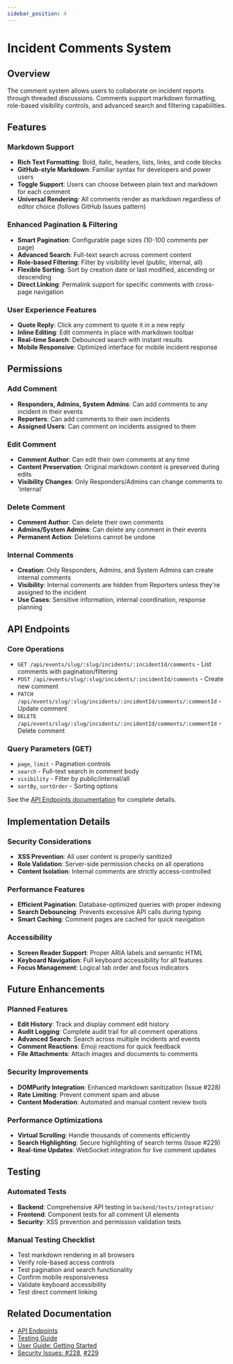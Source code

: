```yaml
---
sidebar_position: 4
---
```

# Incident Comments System

## Overview

The comment system allows users to collaborate on incident reports through threaded discussions. Comments support markdown formatting, role-based visibility controls, and advanced search and filtering capabilities.

## Features

### Markdown Support
- **Rich Text Formatting**: Bold, italic, headers, lists, links, and code blocks
- **GitHub-style Markdown**: Familiar syntax for developers and power users
- **Toggle Support**: Users can choose between plain text and markdown for each comment
- **Universal Rendering**: All comments render as markdown regardless of editor choice (follows GitHub Issues pattern)

### Enhanced Pagination & Filtering
- **Smart Pagination**: Configurable page sizes (10-100 comments per page)
- **Advanced Search**: Full-text search across comment content
- **Role-based Filtering**: Filter by visibility level (public, internal, all)
- **Flexible Sorting**: Sort by creation date or last modified, ascending or descending
- **Direct Linking**: Permalink support for specific comments with cross-page navigation

### User Experience Features
- **Quote Reply**: Click any comment to quote it in a new reply
- **Inline Editing**: Edit comments in place with markdown toolbar
- **Real-time Search**: Debounced search with instant results
- **Mobile Responsive**: Optimized interface for mobile incident response

## Permissions

### Add Comment
- **Responders, Admins, System Admins**: Can add comments to any incident in their events
- **Reporters**: Can add comments to their own incidents
- **Assigned Users**: Can comment on incidents assigned to them

### Edit Comment
- **Comment Author**: Can edit their own comments at any time
- **Content Preservation**: Original markdown content is preserved during edits
- **Visibility Changes**: Only Responders/Admins can change comments to 'internal'

### Delete Comment
- **Comment Author**: Can delete their own comments
- **Admins/System Admins**: Can delete any comment in their events
- **Permanent Action**: Deletions cannot be undone

### Internal Comments
- **Creation**: Only Responders, Admins, and System Admins can create internal comments
- **Visibility**: Internal comments are hidden from Reporters unless they're assigned to the incident 
- **Use Cases**: Sensitive information, internal coordination, response planning

## API Endpoints

### Core Operations
- `GET /api/events/slug/:slug/incidents/:incidentId/comments` - List comments with pagination/filtering
- `POST /api/events/slug/:slug/incidents/:incidentId/comments` - Create new comment
- `PATCH /api/events/slug/:slug/incidents/:incidentId/comments/:commentId` - Update comment
- `DELETE /api/events/slug/:slug/incidents/:incidentId/comments/:commentId` - Delete comment

### Query Parameters (GET)
- `page`, `limit` - Pagination controls
- `search` - Full-text search in comment body
- `visibility` - Filter by public/internal/all
- `sortBy`, `sortOrder` - Sorting options

See the [API Endpoints documentation](./api-endpoints.md#comments) for complete details.

## Implementation Details

### Security Considerations
- **XSS Prevention**: All user content is properly sanitized
- **Role Validation**: Server-side permission checks on all operations
- **Content Isolation**: Internal comments are strictly access-controlled

### Performance Features
- **Efficient Pagination**: Database-optimized queries with proper indexing
- **Search Debouncing**: Prevents excessive API calls during typing
- **Smart Caching**: Comment pages are cached for quick navigation

### Accessibility
- **Screen Reader Support**: Proper ARIA labels and semantic HTML
- **Keyboard Navigation**: Full keyboard accessibility for all features
- **Focus Management**: Logical tab order and focus indicators

## Future Enhancements

### Planned Features
- **Edit History**: Track and display comment edit history
- **Audit Logging**: Complete audit trail for all comment operations
- **Advanced Search**: Search across multiple incidents and events
- **Comment Reactions**: Emoji reactions for quick feedback
- **File Attachments**: Attach images and documents to comments

### Security Improvements
- **DOMPurify Integration**: Enhanced markdown sanitization (Issue #228)
- **Rate Limiting**: Prevent comment spam and abuse
- **Content Moderation**: Automated and manual content review tools

### Performance Optimizations
- **Virtual Scrolling**: Handle thousands of comments efficiently
- **Search Highlighting**: Secure highlighting of search terms (Issue #229)
- **Real-time Updates**: WebSocket integration for live comment updates

## Testing

### Automated Tests
- **Backend**: Comprehensive API testing in `backend/tests/integration/`
- **Frontend**: Component tests for all comment UI elements
- **Security**: XSS prevention and permission validation tests

### Manual Testing Checklist
- Test markdown rendering in all browsers
- Verify role-based access controls
- Test pagination and search functionality
- Confirm mobile responsiveness
- Validate keyboard accessibility
- Test direct comment linking

## Related Documentation
- [API Endpoints](./api-endpoints.md#comments)
- [Testing Guide](./testing.md)
- [User Guide: Getting Started](../user-guide/getting-started.md)
- [Security Issues: #228](https://github.com/mattstratton/conducky/issues/228), [#229](https://github.com/mattstratton/conducky/issues/229) 